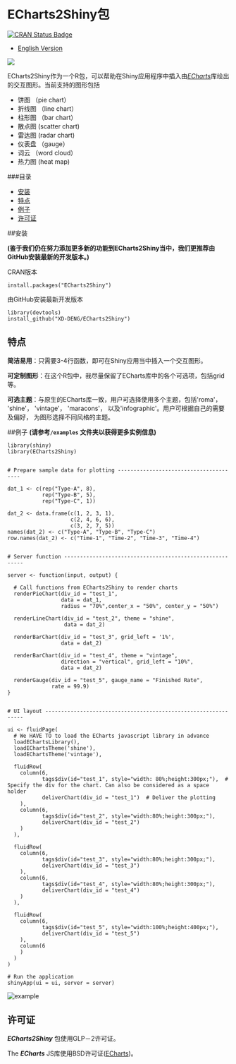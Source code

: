 # ECharts2Shiny包
[![CRAN Status Badge](http://www.r-pkg.org/badges/version/ECharts2Shiny)](http://cran.r-project.org/web/packages/ECharts2Shiny)

- [English Version](/README.md)

![](http://me.seekingqed.com/files/NOT_remove_for_ECharts2Shiny_repo_new.png)

ECharts2Shiny作为一个R包，可以帮助在Shiny应用程序中插入由[*ECharts*](https://github.com/ecomfe/echarts)库绘出的交互图形。当前支持的图形包括

- 饼图 （pie chart）
- 折线图 （line chart）
- 柱形图 （bar chart）
- 散点图 (scatter chart)
- 雷达图 (radar chart)
- 仪表盘 （gauge）
- 词云 （word cloud）
- 热力图 (heat map)


###目录
- [安装](#安装)
- [特点](#特点)
- [例子](#例子)
- [许可证](#许可证)


##安装

**(鉴于我们仍在努力添加更多新的功能到ECharts2Shiny当中，我们更推荐由GitHub安装最新的开发版本。)**

CRAN版本
```{r}
install.packages("ECharts2Shiny")
```

由GitHub安装最新开发版本
```{r}
library(devtools)
install_github("XD-DENG/ECharts2Shiny")
```

## 特点
**简洁易用**：只需要3-4行函数，即可在Shiny应用当中插入一个交互图形。

**可定制图形**：在这个R包中，我尽量保留了ECharts库中的各个可选项，包括grid等。

**可选主题**：与原生的ECharts库一致，用户可选择使用多个主题，包括'roma'， 'shine'， 'vintage'， 'maracons'， 以及'infographic'。用户可根据自己的需要及偏好， 为图形选择不同风格的主题。



##例子
**(请参考`/examples` 文件夹以获得更多实例信息)**

```{r}
library(shiny)
library(ECharts2Shiny)


# Prepare sample data for plotting ---------------------------------------

dat_1 <- c(rep("Type-A", 8),
           rep("Type-B", 5),
           rep("Type-C", 1))

dat_2 <- data.frame(c(1, 2, 3, 1),
                    c(2, 4, 6, 6),
                    c(3, 2, 7, 5))
names(dat_2) <- c("Type-A", "Type-B", "Type-C")
row.names(dat_2) <- c("Time-1", "Time-2", "Time-3", "Time-4")


# Server function ---------------------------------------------------------

server <- function(input, output) {

  # Call functions from ECharts2Shiny to render charts
  renderPieChart(div_id = "test_1",
                 data = dat_1,
                 radius = "70%",center_x = "50%", center_y = "50%")

  renderLineChart(div_id = "test_2", theme = "shine",
                  data = dat_2)

  renderBarChart(div_id = "test_3", grid_left = '1%',
                 data = dat_2)

  renderBarChart(div_id = "test_4", theme = "vintage",
                 direction = "vertical", grid_left = "10%",
                 data = dat_2)

  renderGauge(div_id = "test_5", gauge_name = "Finished Rate",
              rate = 99.9)
}


# UI layout ---------------------------------------------------------------

ui <- fluidPage(
  # We HAVE TO to load the ECharts javascript library in advance
  loadEChartsLibrary(),
  loadEChartsTheme('shine'),
  loadEChartsTheme('vintage'),

  fluidRow(
    column(6,
           tags$div(id="test_1", style="width: 80%;height:300px;"),  # Specify the div for the chart. Can also be considered as a space holder
           deliverChart(div_id = "test_1")  # Deliver the plotting
    ),
    column(6,
           tags$div(id="test_2", style="width:80%;height:300px;"),
           deliverChart(div_id = "test_2")
    )
  ),

  fluidRow(
    column(6,
           tags$div(id="test_3", style="width:80%;height:300px;"),
           deliverChart(div_id = "test_3")
    ),
    column(6,
           tags$div(id="test_4", style="width:80%;height:300px;"),
           deliverChart(div_id = "test_4")
    )
  ),

  fluidRow(
    column(6,
           tags$div(id="test_5", style="width:100%;height:400px;"),
           deliverChart(div_id = "test_5")
    ),
    column(6
    )
  )
)

# Run the application
shinyApp(ui = ui, server = server)
```

![example](http://me.seekingqed.com/files/do_NOT_remove-used_by_ECharts2Shiny_repo.png)


## 许可证

***ECharts2Shiny*** 包使用GLP－2许可证。

The ***ECharts*** JS库使用BSD许可证([ECharts](https://github.com/ecomfe/echarts))。
